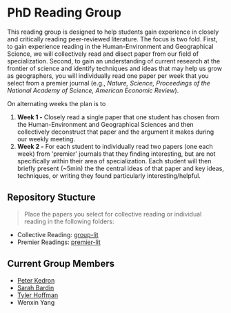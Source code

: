 # PhD Reading Group
This reading group is designed to help students gain experience in closely and critically reading peer-reviewed literature. 
The focus is two fold. 
First, to gain experience reading in the Human-Environment and Geographical Science, we will collectively read and disect paper from our field of specialization. 
Second, to gain an understanding of current research at the frontier of science and identify techniques and ideas that may help us grow as geographers, you will individually read one paper per week that you select from a premier journal (e.g., *Nature, Science, Proceedings of the National Academy of Science, American Economic Review*).

On alternating weeks the plan is to 
1. **Week 1 -** Closely read a single paper that one student has chosen from the Human-Environment and Geographical Sciences and then collectively deconstruct that paper and the argument it makes during our weekly meeting.  
2. **Week 2 -** For each student to individually read two papers (one each week) from 'premier' journals that they finding interesting, but are not specifically within their area of specialization. Each student will then briefly present (~5min) the the central ideas of that paper and key ideas, techniques, or writing they found particularly interesting/helpful. 

## Repository Stucture

> Place the papers you select for collective reading or individual reading in the following folders:

- Collective Reading: [group-lit](https://github.com/Peter-Kedron/PhD-Reading-Group/tree/main/group-lit)
- Premier Readings: [premier-lit](https://github.com/Peter-Kedron/PhD-Reading-Group/tree/main/premier-lit)

## Current Group Members
- [Peter Kedron](https://sgsup.asu.edu/peter-kedron)
- [Sarah Bardin](https://github.com/SarahBardin)
- [Tyler Hoffman](https://github.com/thoffman1)
- Wenxin Yang
